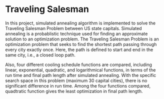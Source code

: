 # Traveling Salesman

In this project,  simulated annealing algorithm is implemented to solve the Traveling Salesman Problem between US state capitals. Simulated annealing is a probablistic technique used for finding an approximate solution to an optimization problem. The Traveling Salesman Problem is an optimization problem that seeks to find the shortest path passing through every city exactly once. Here, the path is defined to start and end in the same city, i.e., a closed loop path. 

Also, four different cooling schedule functions are compared, including linear, exponential, quadratic, and logarithmical functions, in terms of the run time and final path length after simulated annealing. With the specific search space in this problem (maximum 30 capital cities), there is no significant difference in run time. Among the four functions compared, quadtratic function gives the least optimization in final path length. 

